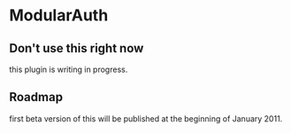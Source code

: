 # ModularAuth #

## Don't use this right now ##

 this plugin is writing in progress.

## Roadmap ##
  first beta version of this will be published at the beginning of January 2011.
